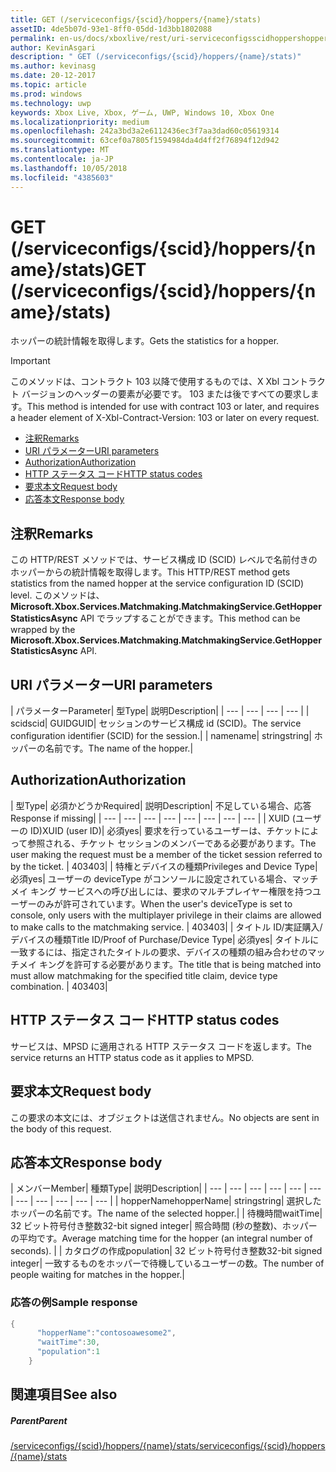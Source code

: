 ```yaml
---
title: GET (/serviceconfigs/{scid}/hoppers/{name}/stats)
assetID: 4de5b07d-93e1-8ff0-05dd-1d3bb1802088
permalink: en-us/docs/xboxlive/rest/uri-serviceconfigsscidhoppershoppernamestatsget.html
author: KevinAsgari
description: " GET (/serviceconfigs/{scid}/hoppers/{name}/stats)"
ms.author: kevinasg
ms.date: 20-12-2017
ms.topic: article
ms.prod: windows
ms.technology: uwp
keywords: Xbox Live, Xbox, ゲーム, UWP, Windows 10, Xbox One
ms.localizationpriority: medium
ms.openlocfilehash: 242a3bd3a2e6112436ec3f7aa3dad60c05619314
ms.sourcegitcommit: 63cef0a7805f1594984da4d4ff2f76894f12d942
ms.translationtype: MT
ms.contentlocale: ja-JP
ms.lasthandoff: 10/05/2018
ms.locfileid: "4385603"
---
```

# <a name="get-serviceconfigsscidhoppersnamestats"></a><span data-ttu-id="dc389-104">GET (/serviceconfigs/{scid}/hoppers/{name}/stats)</span><span class="sxs-lookup"><span data-stu-id="dc389-104">GET (/serviceconfigs/{scid}/hoppers/{name}/stats)</span></span>

<span data-ttu-id="dc389-105">ホッパーの統計情報を取得します。</span><span class="sxs-lookup"><span data-stu-id="dc389-105">Gets the statistics for a hopper.</span></span>

> [!IMPORTANT]
> <span data-ttu-id="dc389-106">このメソッドは、コントラクト 103 以降で使用するものでは、X Xbl コントラクト バージョンのヘッダーの要素が必要です。 103 または後ですべての要求します。</span><span class="sxs-lookup"><span data-stu-id="dc389-106">This method is intended for use with contract 103 or later, and requires a header element of X-Xbl-Contract-Version: 103 or later on every request.</span></span>

  * [<span data-ttu-id="dc389-107">注釈</span><span class="sxs-lookup"><span data-stu-id="dc389-107">Remarks</span></span>](#ID4ET)
  * [<span data-ttu-id="dc389-108">URI パラメーター</span><span class="sxs-lookup"><span data-stu-id="dc389-108">URI parameters</span></span>](#ID4E5)
  * [<span data-ttu-id="dc389-109">Authorization</span><span class="sxs-lookup"><span data-stu-id="dc389-109">Authorization</span></span>](#ID4EJB)
  * [<span data-ttu-id="dc389-110">HTTP ステータス コード</span><span class="sxs-lookup"><span data-stu-id="dc389-110">HTTP status codes</span></span>](#ID4E3C)
  * [<span data-ttu-id="dc389-111">要求本文</span><span class="sxs-lookup"><span data-stu-id="dc389-111">Request body</span></span>](#ID4EFD)
  * [<span data-ttu-id="dc389-112">応答本文</span><span class="sxs-lookup"><span data-stu-id="dc389-112">Response body</span></span>](#ID4EQD)

<a id="ID4ET"></a>


## <a name="remarks"></a><span data-ttu-id="dc389-113">注釈</span><span class="sxs-lookup"><span data-stu-id="dc389-113">Remarks</span></span>
<span data-ttu-id="dc389-114">この HTTP/REST メソッドでは、サービス構成 ID (SCID) レベルで名前付きのホッパーからの統計情報を取得します。</span><span class="sxs-lookup"><span data-stu-id="dc389-114">This HTTP/REST method gets statistics from the named hopper at the service configuration ID (SCID) level.</span></span> <span data-ttu-id="dc389-115">このメソッドは、 **Microsoft.Xbox.Services.Matchmaking.MatchmakingService.GetHopperStatisticsAsync** API でラップすることができます。</span><span class="sxs-lookup"><span data-stu-id="dc389-115">This method can be wrapped by the **Microsoft.Xbox.Services.Matchmaking.MatchmakingService.GetHopperStatisticsAsync** API.</span></span>  
<a id="ID4E5"></a>


## <a name="uri-parameters"></a><span data-ttu-id="dc389-116">URI パラメーター</span><span class="sxs-lookup"><span data-stu-id="dc389-116">URI parameters</span></span>

| <span data-ttu-id="dc389-117">パラメーター</span><span class="sxs-lookup"><span data-stu-id="dc389-117">Parameter</span></span>| <span data-ttu-id="dc389-118">型</span><span class="sxs-lookup"><span data-stu-id="dc389-118">Type</span></span>| <span data-ttu-id="dc389-119">説明</span><span class="sxs-lookup"><span data-stu-id="dc389-119">Description</span></span>|
| --- | --- | --- | --- |
| <span data-ttu-id="dc389-120">scid</span><span class="sxs-lookup"><span data-stu-id="dc389-120">scid</span></span>| <span data-ttu-id="dc389-121">GUID</span><span class="sxs-lookup"><span data-stu-id="dc389-121">GUID</span></span>| <span data-ttu-id="dc389-122">セッションのサービス構成 id (SCID)。</span><span class="sxs-lookup"><span data-stu-id="dc389-122">The service configuration identifier (SCID) for the session.</span></span>|
| <span data-ttu-id="dc389-123">name</span><span class="sxs-lookup"><span data-stu-id="dc389-123">name</span></span>| <span data-ttu-id="dc389-124">string</span><span class="sxs-lookup"><span data-stu-id="dc389-124">string</span></span>| <span data-ttu-id="dc389-125">ホッパーの名前です。</span><span class="sxs-lookup"><span data-stu-id="dc389-125">The name of the hopper.</span></span>|

<a id="ID4EJB"></a>


## <a name="authorization"></a><span data-ttu-id="dc389-126">Authorization</span><span class="sxs-lookup"><span data-stu-id="dc389-126">Authorization</span></span>

| <span data-ttu-id="dc389-127">型</span><span class="sxs-lookup"><span data-stu-id="dc389-127">Type</span></span>| <span data-ttu-id="dc389-128">必須かどうか</span><span class="sxs-lookup"><span data-stu-id="dc389-128">Required</span></span>| <span data-ttu-id="dc389-129">説明</span><span class="sxs-lookup"><span data-stu-id="dc389-129">Description</span></span>| <span data-ttu-id="dc389-130">不足している場合、応答</span><span class="sxs-lookup"><span data-stu-id="dc389-130">Response if missing</span></span>|
| --- | --- | --- | --- | --- | --- | --- | --- |
| <span data-ttu-id="dc389-131">XUID (ユーザーの ID)</span><span class="sxs-lookup"><span data-stu-id="dc389-131">XUID (user ID)</span></span>| <span data-ttu-id="dc389-132">必須</span><span class="sxs-lookup"><span data-stu-id="dc389-132">yes</span></span>| <span data-ttu-id="dc389-133">要求を行っているユーザーは、チケットによって参照される、チケット セッションのメンバーである必要があります。</span><span class="sxs-lookup"><span data-stu-id="dc389-133">The user making the request must be a member of the ticket session referred to by the ticket.</span></span> | <span data-ttu-id="dc389-134">403</span><span class="sxs-lookup"><span data-stu-id="dc389-134">403</span></span>|
| <span data-ttu-id="dc389-135">特権とデバイスの種類</span><span class="sxs-lookup"><span data-stu-id="dc389-135">Privileges and Device Type</span></span>| <span data-ttu-id="dc389-136">必須</span><span class="sxs-lookup"><span data-stu-id="dc389-136">yes</span></span>| <span data-ttu-id="dc389-137">ユーザーの deviceType がコンソールに設定されている場合、マッチメイ キング サービスへの呼び出しには、要求のマルチプレイヤー権限を持つユーザーのみが許可されています。</span><span class="sxs-lookup"><span data-stu-id="dc389-137">When the user's deviceType is set to console, only users with the multiplayer privilege in their claims are allowed to make calls to the matchmaking service.</span></span> | <span data-ttu-id="dc389-138">403</span><span class="sxs-lookup"><span data-stu-id="dc389-138">403</span></span>|
| <span data-ttu-id="dc389-139">タイトル ID/実証購入/デバイスの種類</span><span class="sxs-lookup"><span data-stu-id="dc389-139">Title ID/Proof of Purchase/Device Type</span></span>| <span data-ttu-id="dc389-140">必須</span><span class="sxs-lookup"><span data-stu-id="dc389-140">yes</span></span>| <span data-ttu-id="dc389-141">タイトルに一致するには、指定されたタイトルの要求、デバイスの種類の組み合わせのマッチメイ キングを許可する必要があります。</span><span class="sxs-lookup"><span data-stu-id="dc389-141">The title that is being matched into must allow matchmaking for the specified title claim, device type combination.</span></span> | <span data-ttu-id="dc389-142">403</span><span class="sxs-lookup"><span data-stu-id="dc389-142">403</span></span>|

<a id="ID4E3C"></a>


## <a name="http-status-codes"></a><span data-ttu-id="dc389-143">HTTP ステータス コード</span><span class="sxs-lookup"><span data-stu-id="dc389-143">HTTP status codes</span></span>
<span data-ttu-id="dc389-144">サービスは、MPSD に適用される HTTP ステータス コードを返します。</span><span class="sxs-lookup"><span data-stu-id="dc389-144">The service returns an HTTP status code as it applies to MPSD.</span></span>  
<a id="ID4EFD"></a>


## <a name="request-body"></a><span data-ttu-id="dc389-145">要求本文</span><span class="sxs-lookup"><span data-stu-id="dc389-145">Request body</span></span>

<span data-ttu-id="dc389-146">この要求の本文には、オブジェクトは送信されません。</span><span class="sxs-lookup"><span data-stu-id="dc389-146">No objects are sent in the body of this request.</span></span>

<a id="ID4EQD"></a>


## <a name="response-body"></a><span data-ttu-id="dc389-147">応答本文</span><span class="sxs-lookup"><span data-stu-id="dc389-147">Response body</span></span>

| <span data-ttu-id="dc389-148">メンバー</span><span class="sxs-lookup"><span data-stu-id="dc389-148">Member</span></span>| <span data-ttu-id="dc389-149">種類</span><span class="sxs-lookup"><span data-stu-id="dc389-149">Type</span></span>| <span data-ttu-id="dc389-150">説明</span><span class="sxs-lookup"><span data-stu-id="dc389-150">Description</span></span>|
| --- | --- | --- | --- | --- | --- | --- | --- | --- | --- | --- |
| <span data-ttu-id="dc389-151">hopperName</span><span class="sxs-lookup"><span data-stu-id="dc389-151">hopperName</span></span>| <span data-ttu-id="dc389-152">string</span><span class="sxs-lookup"><span data-stu-id="dc389-152">string</span></span>| <span data-ttu-id="dc389-153">選択したホッパーの名前です。</span><span class="sxs-lookup"><span data-stu-id="dc389-153">The name of the selected hopper.</span></span>|
| <span data-ttu-id="dc389-154">待機時間</span><span class="sxs-lookup"><span data-stu-id="dc389-154">waitTime</span></span>| <span data-ttu-id="dc389-155">32 ビット符号付き整数</span><span class="sxs-lookup"><span data-stu-id="dc389-155">32-bit signed integer</span></span>| <span data-ttu-id="dc389-156">照合時間 (秒の整数)、ホッパーの平均です。</span><span class="sxs-lookup"><span data-stu-id="dc389-156">Average matching time for the hopper (an integral number of seconds).</span></span> |
| <span data-ttu-id="dc389-157">カタログの作成</span><span class="sxs-lookup"><span data-stu-id="dc389-157">population</span></span>| <span data-ttu-id="dc389-158">32 ビット符号付き整数</span><span class="sxs-lookup"><span data-stu-id="dc389-158">32-bit signed integer</span></span>| <span data-ttu-id="dc389-159">一致するものをホッパーで待機しているユーザーの数。</span><span class="sxs-lookup"><span data-stu-id="dc389-159">The number of people waiting for matches in the hopper.</span></span>|

<a id="ID4E1D"></a>


### <a name="sample-response"></a><span data-ttu-id="dc389-160">応答の例</span><span class="sxs-lookup"><span data-stu-id="dc389-160">Sample response</span></span>


```cpp
{
      "hopperName":"contosoawesome2",
      "waitTime":30,
      "population":1
    }


```


<a id="ID4EJE"></a>


## <a name="see-also"></a><span data-ttu-id="dc389-161">関連項目</span><span class="sxs-lookup"><span data-stu-id="dc389-161">See also</span></span>

<a id="ID4ELE"></a>


##### <a name="parent"></a><span data-ttu-id="dc389-162">Parent</span><span class="sxs-lookup"><span data-stu-id="dc389-162">Parent</span></span>  

[<span data-ttu-id="dc389-163">/serviceconfigs/{scid}/hoppers/{name}/stats</span><span class="sxs-lookup"><span data-stu-id="dc389-163">/serviceconfigs/{scid}/hoppers/{name}/stats</span></span>](uri-serviceconfigsscidhoppershoppernamestats.md)
